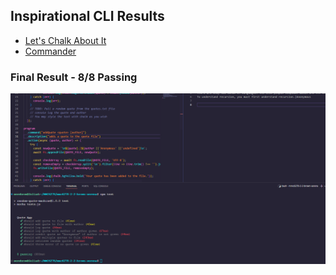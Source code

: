 ## Inspirational CLI Results

- [Let's Chalk About It](https://github.com/chalk/chalk#readme)
- [Commander](https://github.com/tj/commander.js#command-arguments)

### Final Result - 8/8 Passing

![Final](./images/Screenshot%202023-08-30%20passing.png "Passing")
